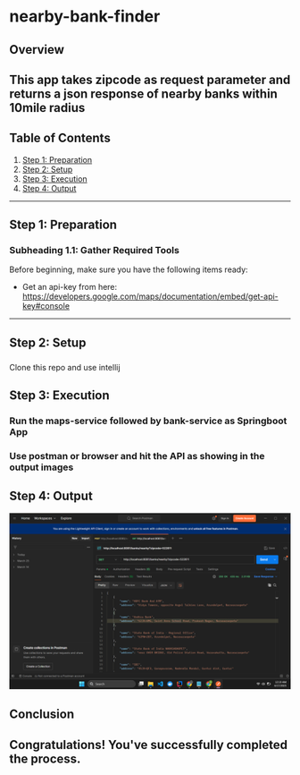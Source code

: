 # nearby-bank-finder

## Overview
This app takes zipcode as request parameter and returns a json response of nearby banks within 10mile radius
---

## Table of Contents

1. [Step 1: Preparation](#step-1-preparation)
2. [Step 2: Setup](#step-2-setup)
3. [Step 3: Execution](#step-3-execution)
4. [Step 4: Output](#step-4-output)

---

## Step 1: Preparation

### Subheading 1.1: Gather Required Tools
Before beginning, make sure you have the following items ready:
- Get an api-key from here: https://developers.google.com/maps/documentation/embed/get-api-key#console

---

## Step 2: Setup

###
Clone this repo and use intellij

## Step 3: Execution

### Run the maps-service followed by bank-service as Springboot App


### Use postman or browser and hit the API as showing in the output images

## Step 4: Output

![Output](resources/output1.png)
## Conclusion
Congratulations! You've successfully completed the process.
---